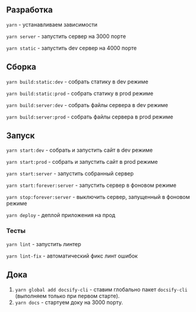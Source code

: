 ## Разработка
`yarn` - устанавливаем зависимости

`yarn server` - запустить сервер на 3000 порте

`yarn static` - запустить dev сервер на 4000 порте

## Сборка

`yarn build:static:dev` - собрать статику в dev режиме

`yarn build:static:prod` - собрать статику в prod режиме

`yarn build:server:dev` - собрать файлы сервера в dev режиме

`yarn build:server:prod` - собрать файлы сервера в prod режиме

## Запуск

`yarn start:dev` - собрать и запустить сайт в dev режиме

`yarn start:prod` - собрать и запустить сайт в prod режиме

`yarn start:server` - запустить собранный сервер

`yarn start:forever:server` - запустить сервер в фоновом режиме

`yarn stop:forever:server` - выключить сервер, запущенный в фоновом режиме

`yarn deploy` - деплой приложения на прод

### Тесты

`yarn lint` - запустить линтер

`yarn lint-fix` - автоматический фикс линт ошибок

## Дока

1. `yarn global add docsify-cli` - ставим глобально пакет `docsify-cli` (выполняем только при первом старте).
2. `yarn docs` - стартуем доку на 3000 порту.
